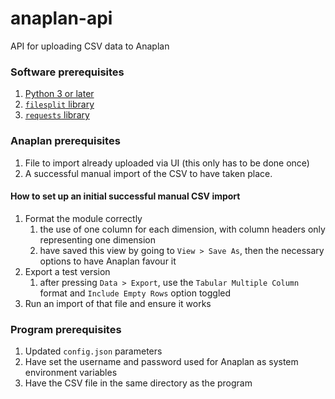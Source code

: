 # anaplan-api
API for uploading CSV data to Anaplan

### Software prerequisites
1. [Python 3 or later](https://www.python.org/downloads/)
2. [`filesplit` library](https://pypi.org/project/filesplit/)
3. [`requests` library](https://pypi.org/project/requests/)

### Anaplan prerequisites
1. File to import already uploaded via UI  (this only has to be done once)
2. A successful manual import of the CSV to have taken place. 

#### How to set up an initial successful manual CSV import
1. Format the module correctly
   1. the use of one column for each dimension, with column headers only representing one dimension
   2. have saved this view by going to `View > Save As`, then the necessary options to have Anaplan favour it
2. Export a test version
   1. after pressing `Data > Export`, use the `Tabular Multiple Column` format and `Include Empty Rows` option toggled
3. Run an import of that file and ensure it works

### Program prerequisites
1. Updated `config.json` parameters
2. Have set the username and password used for Anaplan as system environment variables
3. Have the CSV file in the same directory as the program
